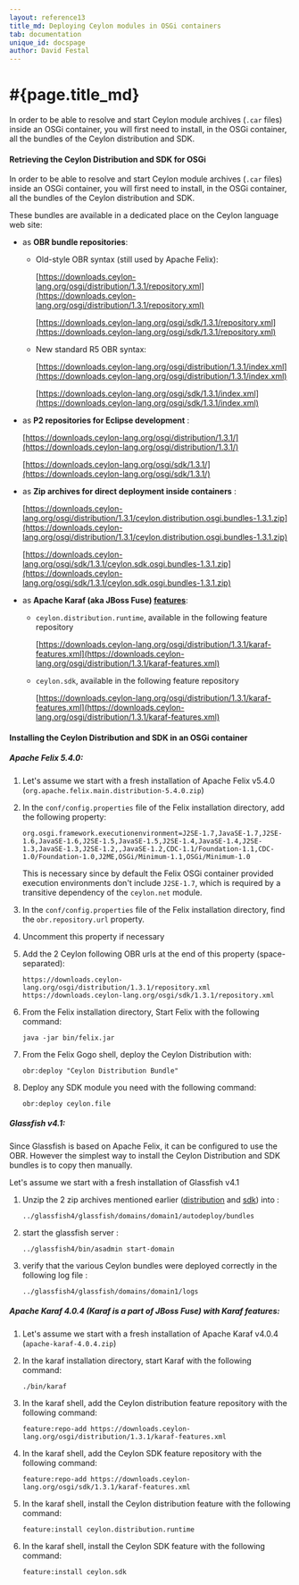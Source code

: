 ```yaml
---
layout: reference13
title_md: Deploying Ceylon modules in OSGi containers
tab: documentation
unique_id: docspage
author: David Festal
---
```


# #{page.title_md}

In order to be able to resolve and start Ceylon module archives 
(`.car` files) inside an OSGi container, you will first need to 
install, in the OSGi container, all the bundles of the Ceylon 
distribution and SDK.

#### Retrieving the Ceylon Distribution and SDK for OSGi

In order to be able to resolve and start Ceylon module archives 
(`.car` files) inside an OSGi container, you will first need to 
install, in the OSGi container, all the bundles of the Ceylon 
distribution and SDK.

These bundles are available in a dedicated place on the Ceylon 
language web site:

- as __OBR bundle repositories__:
    - Old-style OBR syntax (still used by Apache Felix):
        
        [https://downloads.ceylon-lang.org/osgi/distribution/1.3.1/repository.xml](https://downloads.ceylon-lang.org/osgi/distribution/1.3.1/repository.xml)

        [https://downloads.ceylon-lang.org/osgi/sdk/1.3.1/repository.xml](https://downloads.ceylon-lang.org/osgi/sdk/1.3.1/repository.xml)

    - New standard R5 OBR syntax:
        
        [https://downloads.ceylon-lang.org/osgi/distribution/1.3.1/index.xml](https://downloads.ceylon-lang.org/osgi/distribution/1.3.1/index.xml)
        
        [https://downloads.ceylon-lang.org/osgi/sdk/1.3.1/index.xml](https://downloads.ceylon-lang.org/osgi/sdk/1.3.1/index.xml)

- as __P2 repositories for Eclipse development__ :
  
  [https://downloads.ceylon-lang.org/osgi/distribution/1.3.1/](https://downloads.ceylon-lang.org/osgi/distribution/1.3.1/)

  [https://downloads.ceylon-lang.org/osgi/sdk/1.3.1/](https://downloads.ceylon-lang.org/osgi/sdk/1.3.1/)

- as __Zip archives for direct deployment inside containers__ :
  
  [https://downloads.ceylon-lang.org/osgi/distribution/1.3.1/ceylon.distribution.osgi.bundles-1.3.1.zip](https://downloads.ceylon-lang.org/osgi/distribution/1.3.1/ceylon.distribution.osgi.bundles-1.3.1.zip)
  
  [https://downloads.ceylon-lang.org/osgi/sdk/1.3.1/ceylon.sdk.osgi.bundles-1.3.1.zip](https://downloads.ceylon-lang.org/osgi/sdk/1.3.1/ceylon.sdk.osgi.bundles-1.3.1.zip)

- as __Apache Karaf (aka JBoss Fuse) [features](http://karaf.apache.org/manual/latest/users-guide/provisioning.html)__:
    - `ceylon.distribution.runtime`, available in the following feature repository
    
        [https://downloads.ceylon-lang.org/osgi/distribution/1.3.1/karaf-features.xml](https://downloads.ceylon-lang.org/osgi/distribution/1.3.1/karaf-features.xml)
    
    - `ceylon.sdk`, available in the following feature repository
      
        [https://downloads.ceylon-lang.org/osgi/distribution/1.3.1/karaf-features.xml](https://downloads.ceylon-lang.org/osgi/distribution/1.3.1/karaf-features.xml)

#### Installing the Ceylon Distribution and SDK in an OSGi container

##### Apache Felix 5.4.0:

1. Let's assume we start with a fresh installation of Apache Felix v5.4.0 (`org.apache.felix.main.distribution-5.4.0.zip`)

2. In the `conf/config.properties` file of the Felix installation directory, add the following property:

       org.osgi.framework.executionenvironment=J2SE-1.7,JavaSE-1.7,J2SE-1.6,JavaSE-1.6,J2SE-1.5,JavaSE-1.5,J2SE-1.4,JavaSE-1.4,J2SE-1.3,JavaSE-1.3,J2SE-1.2,,JavaSE-1.2,CDC-1.1/Foundation-1.1,CDC-1.0/Foundation-1.0,J2ME,OSGi/Minimum-1.1,OSGi/Minimum-1.0

   This is necessary since by default the Felix OSGi container provided execution environments don't include `J2SE-1.7`, which is required by a transitive dependency of the `ceylon.net` module.

3. In the `conf/config.properties` file of the Felix installation directory, find the `obr.repository.url` property.

4. Uncomment this property if necessary

5. Add the 2 Ceylon following OBR urls at the end of this property (space-separated):
 
       https://downloads.ceylon-lang.org/osgi/distribution/1.3.1/repository.xml https://downloads.ceylon-lang.org/osgi/sdk/1.3.1/repository.xml

6. From the Felix installation directory, Start Felix with the following command:

       java -jar bin/felix.jar

7. From the Felix Gogo shell, deploy the Ceylon Distribution with:
      
       obr:deploy "Ceylon Distribution Bundle"

8. Deploy any SDK module you need with the following command:
      
       obr:deploy ceylon.file

##### Glassfish v4.1:

Since Glassfish is based on Apache Felix, it can be configured to use the OBR.
However the simplest way to install the Ceylon Distribution and SDK bundles is to copy then manually.   

Let's assume we start with a fresh installation of Glassfish v4.1

1. Unzip the 2 zip archives mentioned earlier ([distribution](https://downloads.ceylon-lang.org/osgi/distribution/1.3.1/ceylon.distribution.osgi.bundles-1.3.1.zip) and [sdk](https://downloads.ceylon-lang.org/osgi/sdk/1.3.1/ceylon.sdk.osgi.bundles-1.3.1.zip)) into :

   `../glassfish4/glassfish/domains/domain1/autodeploy/bundles`
  
2. start the glassfish server :

   `../glassfish4/bin/asadmin start-domain`

3. verify that the various Ceylon bundles were deployed correctly in the following log file :

   `../glassfish4/glassfish/domains/domain1/logs`

##### Apache Karaf 4.0.4 (Karaf is a part of JBoss Fuse) with Karaf features:

1. Let's assume we start with a fresh installation of Apache Karaf v4.0.4 (`apache-karaf-4.0.4.zip`)

2. In the karaf installation directory, start Karaf with the following command:

       ./bin/karaf

3. In the karaf shell, add the Ceylon distribution feature repository with the following command:

       feature:repo-add https://downloads.ceylon-lang.org/osgi/distribution/1.3.1/karaf-features.xml

4. In the karaf shell, add the Ceylon SDK feature repository with the following command:

       feature:repo-add https://downloads.ceylon-lang.org/osgi/sdk/1.3.1/karaf-features.xml

5. In the karaf shell, install the Ceylon distribution feature with the following command:

       feature:install ceylon.distribution.runtime

6. In the karaf shell, install the Ceylon SDK feature with the following command:

       feature:install ceylon.sdk
